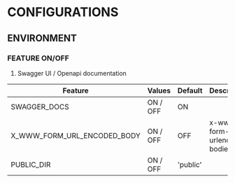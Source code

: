 # CONFIGURATIONS

## ENVIRONMENT

### FEATURE ON/OFF

1. Swagger UI / Openapi documentation

| Feature           | Values      | Default | Description |
|-------------------|-------------|---------|-------------|
|SWAGGER_DOCS       | ON / OFF | ON ||
| X_WWW_FORM_URL_ENCODED_BODY       | ON / OFF | OFF |x-www-form-urlencoded bodies|
|PUBLIC_DIR       | ON / OFF | 'public' ||
